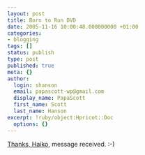 ```yaml
---
layout: post
title: Born to Run DVD
date: 2005-11-16 10:00:48.000000000 +01:00
categories:
- blogging
tags: []
status: publish
type: post
published: true
meta: {}
author:
  login: shanson
  email: papascott-wp@gmail.com
  display_name: PapaScott
  first_name: Scott
  last_name: Hanson
excerpt: !ruby/object:Hpricot::Doc
  options: {}
---
```

<p><a href="http://www.hebig.org/blogs/archives/main/002084.php" title="Born to Run :: hebig.org/blog">Thanks, Haiko</a>, message received. :-)</p>
